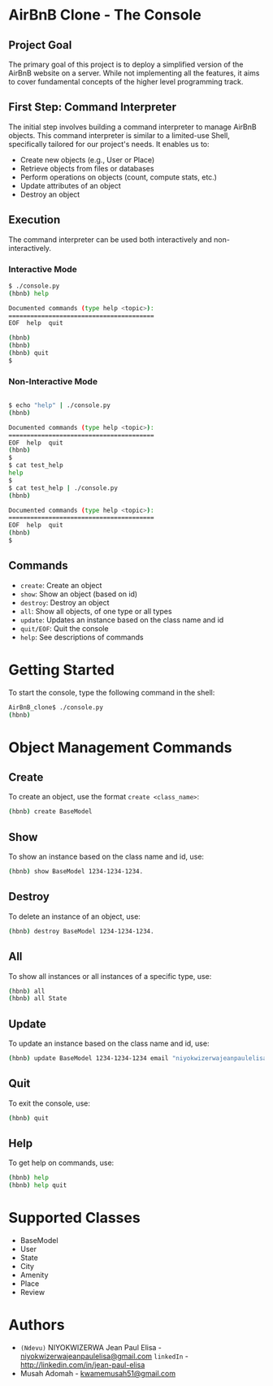 # AirBnB Clone - The Console

## Project Goal

The primary goal of this project is to deploy a simplified version of the AirBnB website on a server. While not implementing all the features, it aims to cover fundamental concepts of the higher level programming track.

## First Step: Command Interpreter

The initial step involves building a command interpreter to manage AirBnB objects. This command interpreter is similar to a limited-use Shell, specifically tailored for our project's needs. It enables us to:

- Create new objects (e.g., User or Place)
- Retrieve objects from files or databases
- Perform operations on objects (count, compute stats, etc.)
- Update attributes of an object
- Destroy an object

## Execution

The command interpreter can be used both interactively and non-interactively.

### Interactive Mode

```bash
$ ./console.py
(hbnb) help

Documented commands (type help <topic>):
========================================
EOF  help  quit

(hbnb) 
(hbnb) 
(hbnb) quit
$
```
### Non-Interactive Mode
```bash

$ echo "help" | ./console.py
(hbnb)

Documented commands (type help <topic>):
========================================
EOF  help  quit
(hbnb) 
$
$ cat test_help
help
$
$ cat test_help | ./console.py
(hbnb)

Documented commands (type help <topic>):
========================================
EOF  help  quit
(hbnb) 
$
```
## Commands

- `create`: Create an object
- `show`: Show an object (based on id)
- `destroy`: Destroy an object
- `all`: Show all objects, of one type or all types
- `update`: Updates an instance based on the class name and id
- `quit/EOF`: Quit the console
- `help`: See descriptions of commands

# Getting Started

To start the console, type the following command in the shell:

```bash
AirBnB_clone$ ./console.py
(hbnb) 
```
# Object Management Commands

## Create

To create an object, use the format `create <class_name>`:

```bash
(hbnb) create BaseModel
```
## Show

To show an instance based on the class name and id, use:

```bash
(hbnb) show BaseModel 1234-1234-1234.
```
## Destroy

To delete an instance of an object, use:

```bash
(hbnb) destroy BaseModel 1234-1234-1234.
```
## All

To show all instances or all instances of a specific type, use:

```bash
(hbnb) all
(hbnb) all State
```

## Update

To update an instance based on the class name and id, use:

```bash
(hbnb) update BaseModel 1234-1234-1234 email "niyokwizerwajeanpaulelisa@gmail.com"
```

## Quit

To exit the console, use:

```bash
(hbnb) quit
```

## Help

To get help on commands, use:

```bash
(hbnb) help
(hbnb) help quit
```
# Supported Classes

- BaseModel
- User
- State
- City
- Amenity
- Place
- Review

# Authors

- `(Ndevu)` NIYOKWIZERWA Jean Paul Elisa - niyokwizerwajeanpaulelisa@gmail.com `linkedIn` - http://linkedin.com/in/jean-paul-elisa
- Musah Adomah - kwamemusah51@gmail.com
